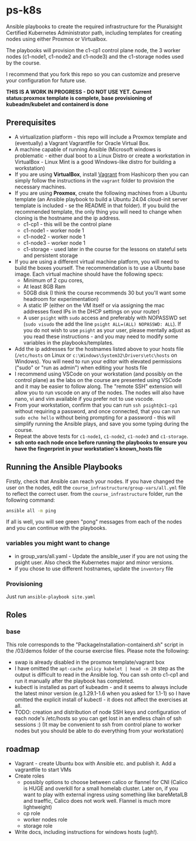 # ps-k8s
Ansible playbooks to create the required infrastructure for the Pluralsight Certified Kubernetes Administrator path, including templates for creating nodes using either Proxmox or Virtualbox. 

The playbooks will provision the c1-cp1 control plane node, the 3 worker nodes (c1-node1, c1-node2 and c1-node3) and the c1-storage nodes used by the course.

I recommend that you fork this repo so you can customize and preserve your configuration for future use.

**THIS IS A WORK IN PROGRESS - DO NOT USE YET. Current status:proxmox template is complete, base provisioning of kubeadm/kubelet and containerd is done**

## Prerequisites
 - A virtualization platform - this repo will include a Proxmox template and (eventually) a Vagrant Vagrantfile for Oracle Virtual Box.
 - A machine capable of running Ansible (Microsoft windows is problematic - either dual boot to a Linux Distro or create a workstation in VirtualBox - Linux Mint is a good Windows-like distro for building a workstation)
 - If you are using **VirtualBox**, install [Vagrant](https://developer.hashicorp.com/vagrant/install?product_intent=vagrant) from Hashicorp then you can simply follow the instructions in the `vagrant` folder to provision the necessary machines.
 - If you are using **Proxmox**, create the following machines from a Ubuntu template (an Ansible playbook to build a Ubuntu 24.04 cloud-init server template is included - se the README in that folder). If you build the recommended template, the only thing you will need to change when cloning is the hostname and the ip address.
    - c1-cp1 - this will be the control plane
    - c1-node1 - worker node 1
    - c1-node2 - worker node 1
    - c1-node3 - worker node 1
    - c1-storage - used later in the course for the lessons on stateful sets and persistent storage
- If you are using a different virtual machine platform, you will need to build the boxes yourself. The recommendation is to use a Ubuntu base image. Each virtual machine should have the following specs:
    -  Minimum of 2 cpu cores, 
    - At least 8GB Ram 
    - 50GB disk (I think the course recommends 30 but you'll want some headroom for experimentation)
    - A static IP (either on the VM itself or via assigning the mac addresses fixed IPs in the DHCP settings on your router)
    - A user `psight` with `sudo` access and preferably with NOPASSWD set (`sudo visudo` the add the line `psight ALL=(ALL) NOPASSWD: ALL`). If you do not wish to use `psight` as your user, please mentally adjust as you read these instructions - and you may need to modify some variables in the playbooks/templates.    
- Add the ip addresses for the hostnames listed above to your hosts file (`/etc/hosts` on Linux or `c:\Windows\System32\Drivers\etc\hosts` on Windows). You will need to run your editor with elevated permissions ("sudo" or "run as admin") when editing your hosts file
- I recommend using VSCode on your workstation (and possibly on the control plane) as the labs on the course are presented using VSCode and it may be easier to follow along. The "remote SSH" extension will allow you to run vscode on any of the nodes. The nodes will also have nano, vi and vim available if you prefer not to use vscode.
- From your workstation, confirm that you can run `ssh psight@c1-cp1` without requiring a password, and once connected, that you can run `sudo echo hello` without being prompting for a password - this will simplify running the Ansible plays, and save you some typing during the course.
- Repeat the above tests for `c1-node1`, `c1-node2`, `c1-node3` and `c1-storage`.
- **ssh onto each node once before running the playbooks to ensure you have the fingerprint in your workstation's known_hosts file**

## Running the Ansible Playbooks

Firstly, check that Ansible can reach your nodes. If you have changed the user on the nodes, edit the `course_infrastructure/group-vars/all.yml` file to reflect the correct user.
from the `course_infrastructure` folder, run the following command: 

```bash
ansible all -m ping
```

If all is well, you will see green "pong" messages from each of the nodes and you can continue with the playbooks.

### variables you might want to change
 - in group_vars/all.yaml - Update the ansible_user if you are not using the psight user. Also check the Kubernetes major and minor versions.
 - if you chose to use different hostnames, update the `inventory` file

 ### Provisioning

 Just run `ansible-playbook site.yaml`

 ## Roles

 ### base

This role corresponds to the "PackageInstallation-containerd.sh" script in the /03/demos folder of the course exercise files. Please note the following:

- swap is already disabled in the proxmox template/vagrant box
- I have omitted the `apt-cache policy kubelet | head -n 20` step as the output is difficult to read in the Ansible log. You can ssh onto c1-cp1 and run it manually after the playbook has completed.
- kubectl is installed as part of kubeadm - and it seems to always include the latest minor version (e.g.1.29.1-1.6 when you asked for 1.1-1) so I have omitted the explicit install of kubectl - it does not affect the exercises at all.
- TODO: creation and distribution of node SSH keys and configuration of each node's /etc/hosts so you can get lost in an endless chain of ssh sessions :) (It may be convenient to ssh from control plane to worker nodes but you should be able to do everything from your workstation)

## roadmap
 - Vagrant - create Ubuntu box with Ansible etc. and publish it. Add a vagrantfile to start VMs
 - Create roles
    - possibly options to choose between calico or flannel for CNI (Calico is HUGE and overkill for a small homelab cluster. Later on, if you want to play with external ingress using something like bareMetalLB and traeffic, Calico does not work well. Flannel is much more lightweight)
    - cp role
    - worker nodes role
    - storage role
- Write docs, including instructions for windows hosts (ugh!).
